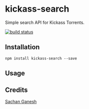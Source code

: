 # kickass-search

Simple search API for Kickass Torrents.

[![build status](https://secure.travis-ci.org/sachanganesh/kickass-search.png)](http://travis-ci.org/sachanganesh/kickass-search)

## Installation

```
npm install kickass-search --save
```

## Usage

## Credits
[Sachan Ganesh](https://github.com/sachanganesh/)
